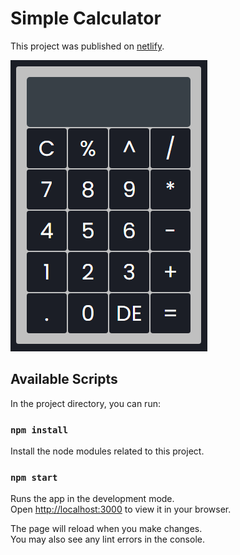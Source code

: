 # Simple Calculator

This project was published on [netlify](https://simplecalculator-dulshan.netlify.app/).

![Alt text](image.png)






## Available Scripts

In the project directory, you can run:

### `npm install`

Install the node modules related to this project.

### `npm start`

Runs the app in the development mode.\
Open [http://localhost:3000](http://localhost:3000) to view it in your browser.

The page will reload when you make changes.\
You may also see any lint errors in the console.
